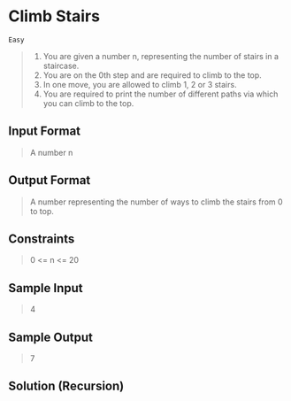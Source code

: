 # Climb Stairs

`Easy`

> 1. You are given a number n, representing the number of stairs in a staircase.
> 2. You are on the 0th step and are required to climb to the top.
> 3. In one move, you are allowed to climb 1, 2 or 3 stairs.
> 4. You are required to print the number of different paths via which you can climb to the top.

## Input Format

> A number n

## Output Format

> A number representing the number of ways to climb the stairs from 0 to top.

## Constraints

> 0 <= n <= 20

## Sample Input

> 4

## Sample Output

> 7

## Solution (Recursion)

```java

```
